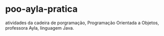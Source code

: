 # poo-ayla-pratica
atividades da cadeira de porgramação, Programação Orientada a Objetos, professora Ayla, linguagem Java.

